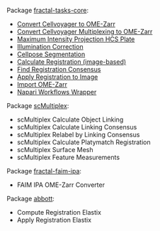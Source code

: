 Package [fractal-tasks-core](https://fractal-analytics-platform.github.io/fractal-tasks-core):

* [Convert Cellvoyager to OME-Zarr](https://fractal-analytics-platform.github.io/fractal-tasks-core)
* [Convert Cellvoyager Multiplexing to OME-Zarr](https://fractal-analytics-platform.github.io/fractal-tasks-core)
* [Maximum Intensity Projection HCS Plate](https://fractal-analytics-platform.github.io/fractal-tasks-core)
* [Illumination Correction](https://fractal-analytics-platform.github.io/fractal-tasks-core)
* [Cellpose Segmentation](https://fractal-analytics-platform.github.io/fractal-tasks-core)
* [Calculate Registration (image-based)](https://fractal-analytics-platform.github.io/fractal-tasks-core)
* [Find Registration Consensus](https://fractal-analytics-platform.github.io/fractal-tasks-core)
* [Apply Registration to Image](https://fractal-analytics-platform.github.io/fractal-tasks-core)
* [Import OME-Zarr](https://fractal-analytics-platform.github.io/fractal-tasks-core)
* [Napari Workflows Wrapper](https://fractal-analytics-platform.github.io/fractal-tasks-core)


Package [scMultiplex](https://github.com/fmi-basel/gliberal-scMultipleX):

* scMultiplex Calculate Object Linking
* scMultiplex Calculate Linking Consensus
* scMultiplex Relabel by Linking Consensus
* scMultiplex Calculate Platymatch Registration
* scMultiplex Surface Mesh
* scMultiplex Feature Measurements


Package [fractal-faim-ipa](https://github.com/jluethi/fractal-faim-ipa):

* FAIM IPA OME-Zarr Converter


Package [abbott](https://github.com/MaksHess/abbott):

* Compute Registration Elastix
* Apply Registration Elastix
